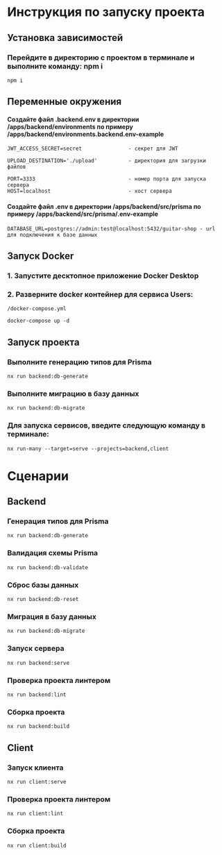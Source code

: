 # Инструкция по запуску проекта

## Установка зависимостей

### Перейдите в директорию с проектом в терминале и выполните команду: npm i
```
npm i
```

## Переменные окружения

#### Создайте файл .backend.env в директории /apps/backend/environments по примеру /apps/backend/environments.backend.env-example

```
JWT_ACCESS_SECRET=secret               - секрет для JWT 

UPLOAD_DESTINATION='./upload'          - директория для загрузки файлов

PORT=3333                              - номер порта для запуска сервера
HOST=localhost                         - хост сервера
```

#### Создайте файл .env в директории /apps/backend/src/prisma по примеру /apps/backend/src/prisma/.env-example

```
DATABASE_URL=postgres://admin:test@localhost:5432/guitar-shop - url для подключения к базе данных
```

## Запуск Docker

### 1. Запустите десктопное приложение Docker Desktop

### 2. Разверните docker контейнер для сервиса Users:

```
/docker-compose.yml

docker-compose up -d
```


## Запуск проекта

### Выполните генерацию типов для Prisma

```
nx run backend:db-generate
```

### Выполните миграцию в базу данных

```
nx run backend:db-migrate
```

### Для запуска сервисов, введите следующую команду в терминале:

```
nx run-many --target=serve --projects=backend,client
```

# Сценарии

## Backend

### Генерация типов для Prisma

```
nx run backend:db-generate
```

### Валидация схемы Prisma

```
nx run backend:db-validate
```

### Сброс базы данных

```
nx run backend:db-reset
```

### Миграция в базу данных

```
nx run backend:db-migrate
```

### Запуск сервера

```
nx run backend:serve
```

### Проверка проекта линтером

```
nx run backend:lint
```

### Сборка проекта

```
nx run backend:build
```

## Client

### Запуск клиента

```
nx run client:serve
```

### Проверка проекта линтером

```
nx run client:lint
```

### Сборка проекта

```
nx run client:build
```